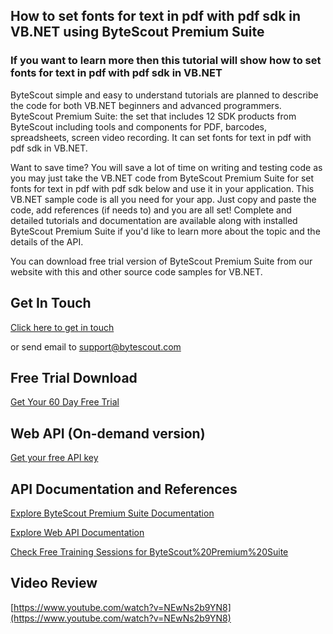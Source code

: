 ## How to set fonts for text in pdf with pdf sdk in VB.NET using ByteScout Premium Suite

### If you want to learn more then this tutorial will show how to set fonts for text in pdf with pdf sdk in VB.NET

ByteScout simple and easy to understand tutorials are planned to describe the code for both VB.NET beginners and advanced programmers. ByteScout Premium Suite: the set that includes 12 SDK products from ByteScout including tools and components for PDF, barcodes, spreadsheets, screen video recording. It can set fonts for text in pdf with pdf sdk in VB.NET.

Want to save time? You will save a lot of time on writing and testing code as you may just take the VB.NET code from ByteScout Premium Suite for set fonts for text in pdf with pdf sdk below and use it in your application. This VB.NET sample code is all you need for your app. Just copy and paste the code, add references (if needs to) and you are all set! Complete and detailed tutorials and documentation are available along with installed ByteScout Premium Suite if you'd like to learn more about the topic and the details of the API.

You can download free trial version of ByteScout Premium Suite from our website with this and other source code samples for VB.NET.

## Get In Touch

[Click here to get in touch](https://bytescout.zendesk.com/hc/en-us/requests/new?subject=ByteScout%20Premium%20Suite%20Question)

or send email to [support@bytescout.com](mailto:support@bytescout.com?subject=ByteScout%20Premium%20Suite%20Question) 

## Free Trial Download

[Get Your 60 Day Free Trial](https://bytescout.com/download/web-installer?utm_source=github-readme)

## Web API (On-demand version)

[Get your free API key](https://pdf.co/documentation/api?utm_source=github-readme)

## API Documentation and References

[Explore ByteScout Premium Suite Documentation](https://bytescout.com/documentation/index.html?utm_source=github-readme)

[Explore Web API Documentation](https://pdf.co/documentation/api?utm_source=github-readme)

[Check Free Training Sessions for ByteScout%20Premium%20Suite](https://academy.bytescout.com/)

## Video Review

[https://www.youtube.com/watch?v=NEwNs2b9YN8](https://www.youtube.com/watch?v=NEwNs2b9YN8)